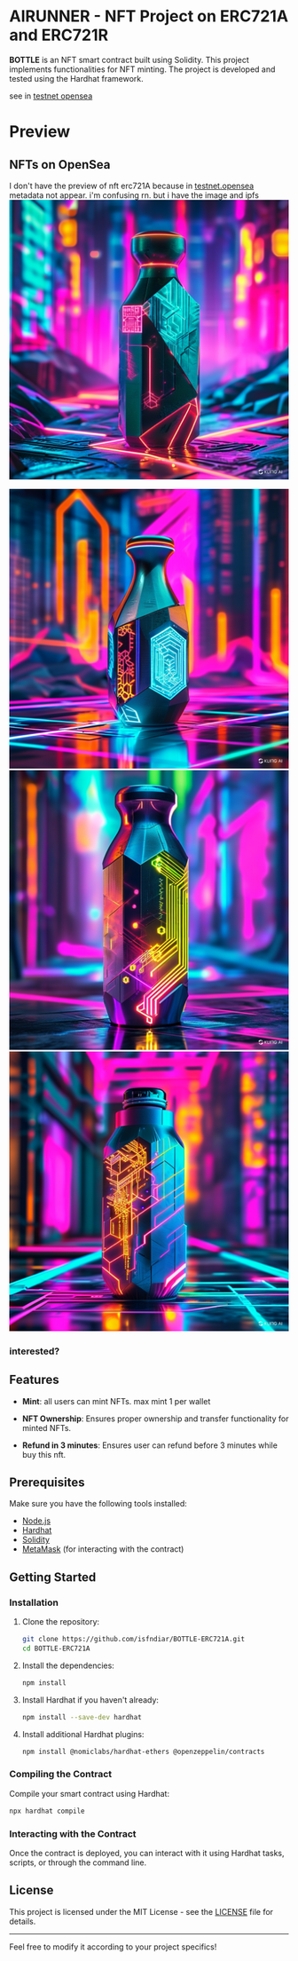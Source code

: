 # AIRUNNER - NFT Project on ERC721A and ERC721R

**BOTTLE** is an NFT smart contract built using Solidity. This project implements functionalities for NFT minting. The project is developed and tested using the Hardhat framework.

see in [testnet opensea](https://testnets.opensea.io/collection/bottle-20)

# Preview

## NFTs on OpenSea

I don't have the preview of nft erc721A because in [testnet.opensea](https://testnets.opensea.io/assets/sepolia/0xb3942d5ea1abe69964003d60a85b0eb6a83adebf/0) metadata not appear. i'm confusing rn.
but i have the image and ipfs
<img src="image/0.png" >

<img src="image/1.png" >

<img src="image/2.png" >

<img src="image/3.png" >

### interested?

## Features

- **Mint**: all users can mint NFTs. max mint 1 per wallet

- **NFT Ownership**: Ensures proper ownership and transfer functionality for minted NFTs.
- **Refund in 3 minutes**: Ensures user can refund before 3 minutes while buy this nft.

## Prerequisites

Make sure you have the following tools installed:

- [Node.js](https://nodejs.org/)
- [Hardhat](https://hardhat.org/)
- [Solidity](https://docs.soliditylang.org/)
- [MetaMask](https://metamask.io/) (for interacting with the contract)

## Getting Started

### Installation

1. Clone the repository:

   ```bash
   git clone https://github.com/isfndiar/BOTTLE-ERC721A.git
   cd BOTTLE-ERC721A
   ```

2. Install the dependencies:

   ```bash
   npm install
   ```

3. Install Hardhat if you haven't already:

   ```bash
   npm install --save-dev hardhat
   ```

4. Install additional Hardhat plugins:

   ```bash
   npm install @nomiclabs/hardhat-ethers @openzeppelin/contracts
   ```

### Compiling the Contract

Compile your smart contract using Hardhat:

```bash
npx hardhat compile
```

### Interacting with the Contract

Once the contract is deployed, you can interact with it using Hardhat tasks, scripts, or through the command line.

## License

This project is licensed under the MIT License - see the [LICENSE](LICENSE) file for details.

---

Feel free to modify it according to your project specifics!
